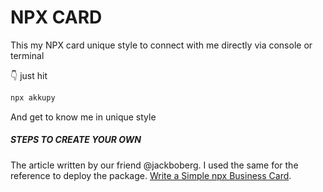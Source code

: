 # NPX CARD
This my NPX card unique style to connect with me directly via console or terminal

👇 just hit 
```bash
npx akkupy
```
And get to know me in unique style







##### STEPS TO CREATE YOUR OWN
The article written by our friend @jackboberg. I used the same for the reference to deploy the package. 
[Write a Simple npx Business Card](https://studioelsa.se/blog/open-source-oss-npx-business-card). 

